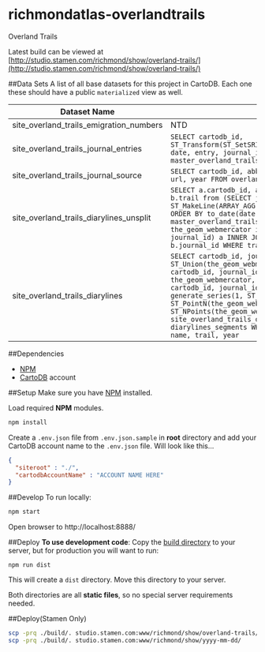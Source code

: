 # richmondatlas-overlandtrails
Overland Trails

Latest build can be viewed at [http://studio.stamen.com/richmond/show/overland-trails/](http://studio.stamen.com/richmond/show/overland-trails/)


##Data Sets
A list of all base datasets for this project in CartoDB.  Each one these should have a public `materialized` view as well.

Dataset Name | Description | Comments
------------ | ----------- | --------
site_overland_trails_emigration_numbers | NTD
site_overland_trails_journal_entries | `SELECT cartodb_id, ST_Transform(ST_SetSRID(ST_Transform(the_geom,2163),3857),4326) as the_geom, date, entry, journal_id, lat, location, long, name FROM master_overland_trails_journal_entries WHERE the_geom is not null`
site_overland_trails_journal_source | `SELECT cartodb_id, abbreviation, full_citation, gender, journal_id, trail, url, year FROM overland_trails_journal_source`
site_overland_trails_diarylines_unsplit | `SELECT a.cartodb_id, a.name, a.the_geom_webmercator, b.journal_id, b.year, b.trail from (SELECT journal_id as cartodb_id, name, ST_MakeLine(ARRAY_AGG(ST_SetSRID(ST_Transform(the_geom_webmercator,2163),3857) ORDER BY to_date(date,'MM/DD/YYYY'))) as the_geom_webmercator FROM master_overland_trails_journal_entries where date != '' and the_geom_webmercator is not null group by journal_id, name order by journal_id) a INNER JOIN overland_trails_journal_source b on a.cartodb_id = b.journal_id WHERE trail != 'Santa Fe Trail' AND year >= 1840 AND year <= 1860` | Note: this table is not used by the interface. It is an intermediate table that `site_overland_trails_diarylines` (below) depends on.
site_overland_trails_diarylines | `SELECT cartodb_id, journal_id, name, trail, year, ST_Union(the_geom_webmercator) as the_geom_webmercator FROM (SELECT cartodb_id, journal_id, name, trail, year, ST_MakeLine(sp,ep) as the_geom_webmercator, ST_Length(ST_MakeLine(sp,ep)) as length FROM (SELECT cartodb_id, journal_id, name, trail, year, ST_PointN(the_geom_webmercator, generate_series(1, ST_NPoints(the_geom_webmercator)-1)) as sp, ST_PointN(the_geom_webmercator, generate_series(2, ST_NPoints(the_geom_webmercator)  )) as ep FROM site_overland_trails_diarylines_unsplit_materialized) AS segments) AS diarylines_segments WHERE length < 250000 group by cartodb_id, journal_id, name, trail, year`

##Dependencies
* [NPM](https://www.npmjs.com/)
* [CartoDB](https://cartodb.com/) account

##Setup
Make sure you have [NPM](https://www.npmjs.com/) installed.

Load required **NPM** modules.
```bash
npm install
```

Create a `.env.json` file from `.env.json.sample` in **root** directory and add your CartoDB account name to the `.env.json` file. Will look like this...
```json
{
  "siteroot" : "./",
  "cartodbAccountName" : "ACCOUNT NAME HERE"
}
```

##Develop
To run locally:
```bash
npm start
```

Open browser to http://localhost:8888/

##Deploy
**To use development code**: Copy the [build directory](./build) to your server, but for production you will want to run:
```
npm run dist
```

This will create a `dist` directory. Move this directory to your server.

Both directories are all **static files**, so no special server requirements needed.

##Deploy(Stamen Only)
```bash
scp -prq ./build/. studio.stamen.com:www/richmond/show/overland-trails/
scp -prq ./build/. studio.stamen.com:www/richmond/show/yyyy-mm-dd/
```